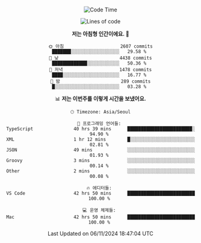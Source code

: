 <div align="center">

<br />

 <!--START_SECTION:waka-->
![Code Time](http://img.shields.io/badge/Code%20Time-3%2C532%20hrs%2041%20mins-blue)

![Lines of code](https://img.shields.io/badge/%EC%A0%80%EB%8A%94%20%EC%97%AC%ED%83%9C%EA%B9%8C%EC%A7%80%20-4.5%20million%20%EC%A4%84%EC%9D%98%20%EC%BD%94%EB%93%9C%EB%A5%BC%20%EC%9E%91%EC%84%B1%ED%96%88%EC%96%B4%EC%9A%94.-blue)

**저는 아침형 인간이에요. 🐤** 

```text
🌞 아침                     2607 commits        ███████░░░░░░░░░░░░░░░░░░   29.58 % 
🌆 낮　                     4438 commits        █████████████░░░░░░░░░░░░   50.36 % 
🌃 저녁                     1478 commits        ████░░░░░░░░░░░░░░░░░░░░░   16.77 % 
🌙 밤　                     289 commits         █░░░░░░░░░░░░░░░░░░░░░░░░   03.28 % 
```


📊 **저는 이번주를 이렇게 시간을 보냈어요.** 

```text
🕑︎ Timezone: Asia/Seoul

💬 프로그래밍 언어들: 
TypeScript               40 hrs 39 mins      ████████████████████████░   94.90 % 
XML                      1 hr 12 mins        █░░░░░░░░░░░░░░░░░░░░░░░░   02.81 % 
JSON                     49 mins             ░░░░░░░░░░░░░░░░░░░░░░░░░   01.93 % 
Groovy                   3 mins              ░░░░░░░░░░░░░░░░░░░░░░░░░   00.14 % 
Other                    2 mins              ░░░░░░░░░░░░░░░░░░░░░░░░░   00.08 % 

🔥 에디터들: 
VS Code                  42 hrs 50 mins      █████████████████████████   100.00 % 

💻 운영 체제들: 
Mac                      42 hrs 50 mins      █████████████████████████   100.00 % 
```


 Last Updated on 06/11/2024 18:47:04 UTC
<!--END_SECTION:waka-->

</div>
